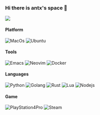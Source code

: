### Hi there is antx's space 👋

<!--
**antx-code/antx-code** is a ✨ _special_ ✨ repository because its `README.md` (this file) appears on your GitHub profile.

Here are some ideas to get you started:

- 🔭 I’m currently working on ...
- 🌱 I’m currently learning ...
- 👯 I’m looking to collaborate on ...
- 🤔 I’m looking for help with ...
- 💬 Ask me about ...
- 📫 How to reach me: ...
- 😄 Pronouns: ...
- ⚡ Fun fact: ...
-->

![](https://github-readme-stats.vercel.app/api?username=antx-code&show_icons=True&theme=cobalt)

#### Platform

![MacOs](https://img.shields.io/badge/macOS-Catalina-d0d1d4?style=flat-square&logo=Apple)
![Ubuntu](https://img.shields.io/badge/Ubuntu-18.04%20LTS-E95420?style=flat-square&logo=Ubuntu)

#### Tools

![Emacs](https://img.shields.io/badge/-Emacs-563D7C?style=flat-square&logo=spacemacs&logoColor=ffffff)
![Neovim](https://img.shields.io/badge/-neovim-57A143?style=flat-square&logo=neovim&logoColor=ffffff)
![Docker](https://img.shields.io/badge/-Docker-2496ED?style=flat-square&logo=docker&logoColor=ffffff)

#### Languages

![Python](https://img.shields.io/badge/-Python-3776AB?style=flat-square&logo=python&logoColor=ffffff)
![Golang](https://img.shields.io/badge/-Golang-00ADD8?style=flat-square&logo=go&logoColor=ffffff)
![Rust](https://img.shields.io/badge/-Rust-181717?style=flat-square&logo=rust&logoColor=ffffff)
![Lua](https://img.shields.io/badge/-Lua-563D7C?style=flat-square&logo=lua&logoColor=ffffff)
![Nodejs](https://img.shields.io/badge/-Nodejs-F7DF1E?style=flat-square&logo=node.js&logoColor=ffffff)

#### Game

![PlayStation4Pro](https://img.shields.io/badge/-PlayStation%204%20Pro-eeeeee?style=flat-square&logo=playstation4&logoColor=000000)
![Steam](https://img.shields.io/badge/Steam-171a21?style=flat-square&logo=steam&logoColor=ffffff)
